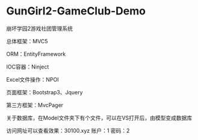 # GunGirl2-GameClub-Demo
崩坏学园2游戏社团管理系统

总体框架：MVC5

ORM：EntityFramework

IOC容器：Ninject

Excel文件操作：NPOI

页面框架：Bootstrap3、Jquery

第三方框架：MvcPager

关于数据库，在Model文件夹下有个文件，可以在VS打开后，由模型变成数据库

访问网址可以查看效果：30100.xyz 账户：1 密码：2

